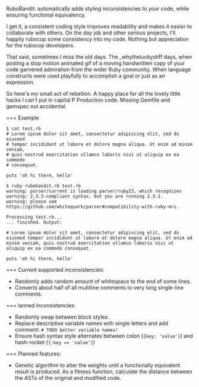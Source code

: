 RuboBandit: automatically adds styling inconsistencies to your code, while ensuring functional equivalency.

I get it, a consistent coding style improves readability and makes it easier to collaborate with others. On the day job and other serious projects, I'll happily rubocop some consistency into my code. Nothing but appreciation for the rubocop developers.

That said, sometimes I miss the old days. The _whytheluckystiff days, when posting a stop motion animated gif of a moving handwritten copy of your code garnered admiration from the wider Ruby community. When language constructs were used playfully to accomplish a goal or just as an expression.

So here's my small act of rebellion. A happy place for all the lovely little hacks I can't put in capital P Production code. Missing Gemfile and gemspec not accidental.

=== Example

```
$ cat test.rb
# Lorem ipsum dolor sit amet, consectetur adipiscing elit, sed do eiusmod  
# tempor incididunt ut labore et dolore magna aliqua. Ut enim ad minim veniam,
# quis nostrud exercitation ullamco laboris nisi ut aliquip ex ea commodo 
# consequat.

puts 'oh hi there, hello'

$ ruby rubobandit.rb test.rb 
warning: parser/current is loading parser/ruby23, which recognizes
warning: 2.3.3-compliant syntax, but you are running 2.3.1.
warning: please see https://github.com/whitequark/parser#compatibility-with-ruby-mri.

Processing test.rb...
... finished. Output:

# Lorem ipsum dolor sit amet, consectetur adipiscing elit, sed do eiusmod tempor incididunt ut labore et dolore magna aliqua. Ut enim ad minim veniam, quis nostrud exercitation ullamco laboris nisi ut aliquip ex ea commodo consequat.    
  
puts 'oh hi there, hello' 

```

=== Current supported inconsistencies:

- Randomly adds random amount of whitespace to the end of some lines.
- Converts about half of all multiline comments to very long single-line comments.

=== lanned inconsistencies:

- Randomly swap between block styles.
- Replace descriptive variable names with single letters and add comment: `# TODO better variable names!`
- Ensure hash syntax style alternates between colon (`{key: 'value'}`) and hash-rocket (`{:key => 'value'}`)

=== Planned features:

- Genetic algorithm to alter the weights until a functionally equivalent result is produced. As a fitness function, calculate the distance between the ASTs of the original and modified code.


